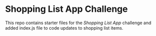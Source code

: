# Shopping List App Challenge

This repo contains starter files for the *Shopping List App* challenge and added index.js file to code updates to shopping list items.
